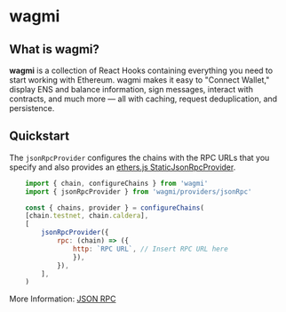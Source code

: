 # wagmi

## What is wagmi?

**wagmi** is a collection of React Hooks containing everything you need to start working with Ethereum. wagmi makes it easy to "Connect Wallet," display ENS and balance information, sign messages, interact with contracts, and much more — all with caching, request deduplication, and persistence.

## Quickstart

The `jsonRpcProvider` configures the chains with the RPC URLs that you specify and also provides an [ethers.js StaticJsonRpcProvider](https://docs.ethers.io/v5/api/providers/jsonrpc-provider/#StaticJsonRpcProvider).

``` js
    import { chain, configureChains } from 'wagmi'
    import { jsonRpcProvider } from 'wagmi/providers/jsonRpc'

    const { chains, provider } = configureChains(
    [chain.testnet, chain.caldera],
    [
        jsonRpcProvider({
            rpc: (chain) => ({
                http: `RPC URL`, // Insert RPC URL here
                }),
            }),
        ],
    )
```

More Information: [JSON RPC](https://wagmi.sh/react/providers/jsonRpc)
